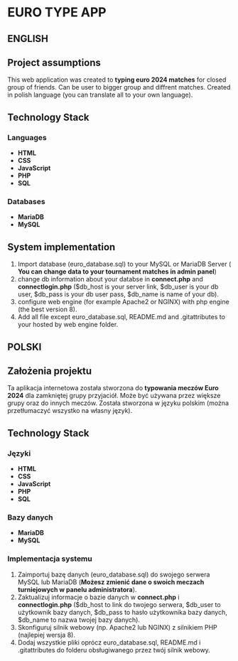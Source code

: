 # EURO TYPE APP

## ENGLISH

## Project assumptions

This web application was created to **typing euro 2024 matches** for closed group of friends. Can be user to bigger group and diffrent matches. Created in polish language (you can translate all to your own language). 

## Technology Stack

### Languages

- **HTML**
- **CSS**
- **JavaScript**
- **PHP**
- **SQL**

### Databases

- **MariaDB**
- **MySQL**

## System implementation

1. Import database (euro_database.sql) to your MySQL or MariaDB Server ( **You can change data to your tournament matches in admin panel**)
2. change db information about your databse in **connect.php** and **connectlogin.php** ($db_host is your server link, $db_user is your db user, $db_pass is your db user pass, $db_name is name of your db).
3. configure web engine (for example Apache2 or NGINX) with php engine (the best version 8).
4. Add all file except euro_database.sql, README.md and .gitattributes to your hosted by web engine folder.
   
## POLSKI

## Założenia projektu
Ta aplikacja internetowa została stworzona do **typowania meczów Euro 2024** dla zamkniętej grupy przyjaciół. Może być używana przez większe grupy oraz do innych meczów. Została stworzona w języku polskim (można przetłumaczyć wszystko na własny język).

## Technology Stack

### Języki

- **HTML**
- **CSS**
- **JavaScript**
- **PHP**
- **SQL**

### Bazy danych
- **MariaDB**
- **MySQL**

### Implementacja systemu

1. Zaimportuj bazę danych (euro_database.sql) do swojego serwera MySQL lub MariaDB (**Możesz zmienić dane o swoich meczach turniejowych w panelu administratora**).
2. Zaktualizuj informacje o bazie danych w **connect.php** i **connectlogin.php** ($db_host to link do twojego serwera, $db_user to użytkownik bazy danych, $db_pass to hasło użytkownika bazy danych, $db_name to nazwa twojej bazy danych).
3. Skonfiguruj silnik webowy (np. Apache2 lub NGINX) z silnikiem PHP (najlepiej wersja 8).
4. Dodaj wszystkie pliki oprócz euro_database.sql, README.md i .gitattributes do folderu obsługiwanego przez twój silnik webowy.
